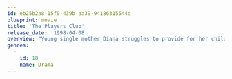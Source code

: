 ```yaml
---
id: eb25b2a8-15f0-439b-aa39-94186315544d
blueprint: movie
title: 'The Players Club'
release_date: '1998-04-08'
overview: "Young single mother Diana struggles to provide for her child and pay for her college education. She ends up working at a shoe store, but meets two strippers from at a nearby gentlemen's club who convince her there's fast money to be made stripping. At the Players Club, however, Diana faces danger and heartbreak."
genres:
  -
    id: 18
    name: Drama
---
```

